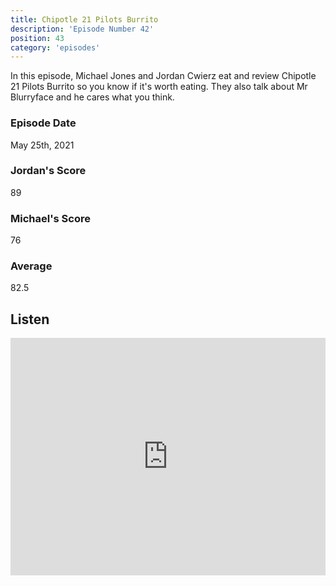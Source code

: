 ```yaml
---
title: Chipotle 21 Pilots Burrito
description: 'Episode Number 42'
position: 43
category: 'episodes'
---
```


In this episode, Michael Jones and Jordan Cwierz eat and review Chipotle 21 Pilots Burrito so you know if it's worth eating. They also talk about Mr Blurryface and he cares what you think.

### Episode Date

May 25th, 2021

### Jordan's Score

89

### Michael's Score

76

### Average

82.5

## Listen

<iframe src="https://open.spotify.com/embed-podcast/episode/5JBYk3K1LtvGA634NHFamO" loading="lazy" style="border: 0; width: 100%; height: 380px;" allow="encrypted-media"></iframe>
